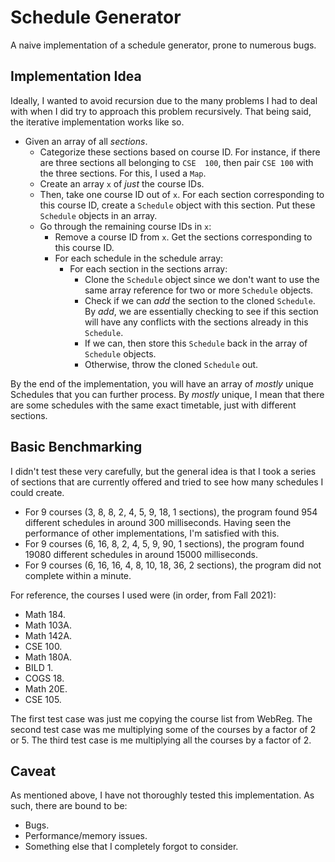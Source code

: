 # Schedule Generator
A naive implementation of a schedule generator, prone to numerous bugs.

## Implementation Idea
Ideally, I wanted to avoid recursion due to the many problems I had to deal with when I did try to approach this 
problem recursively. That being said, the iterative implementation works like so.

- Given an array of all *sections*.
  - Categorize these sections based on course ID. For instance, if there are three sections all belonging to `CSE 
    100`, then pair `CSE 100` with the three sections. For this, I used a `Map`. 
  - Create an array `x` of *just* the course IDs. 
  - Then, take one course ID out of `x`. For each section corresponding to this course ID, create a `Schedule` 
    object with this section. Put these `Schedule` objects in an array. 
  - Go through the remaining course IDs in `x`:
    - Remove a course ID from `x`. Get the sections corresponding to this course ID.
    - For each schedule in the schedule array:
      - For each section in the sections array:
        - Clone the `Schedule` object since we don't want to use the same array reference for two or more `Schedule` 
          objects.
        - Check if we can *add* the section to the cloned `Schedule`. By *add*, we are essentially checking to see 
          if this section will have any conflicts with the sections already in this `Schedule`.
        - If we can, then store this `Schedule` back in the array of `Schedule` objects.
        - Otherwise, throw the cloned `Schedule` out.

By the end of the implementation, you will have an array of *mostly* unique Schedules that you can further process.
By *mostly* unique, I mean that there are some schedules with the same exact timetable, just with different sections. 

## Basic Benchmarking
I didn't test these very carefully, but the general idea is that I took a series of sections that are currently 
offered and tried to see how many schedules I could create. 

- For 9 courses (3, 8, 8, 2, 4, 5, 9, 18, 1 sections), the program found 954 different schedules in around 300 
milliseconds. Having seen the performance of other implementations, I'm satisfied with this.
- For 9 courses (6, 16, 8, 2, 4, 5, 9, 90, 1 sections), the program found 19080 different schedules in around 15000 
milliseconds.
- For 9 courses (6, 16, 16, 4, 8, 10, 18, 36, 2 sections), the program did not complete within a minute. 

For reference, the courses I used were (in order, from Fall 2021):
- Math 184. 
- Math 103A. 
- Math 142A. 
- CSE 100. 
- Math 180A. 
- BILD 1.
- COGS 18. 
- Math 20E. 
- CSE 105.

The first test case was just me copying the course list from WebReg. The second test case was me multiplying some of 
the courses by a factor of 2 or 5. The third test case is me multiplying all the courses by a factor of 2.

## Caveat 
As mentioned above, I have not thoroughly tested this implementation. As such, there are bound to be:
- Bugs.
- Performance/memory issues.
- Something else that I completely forgot to consider.